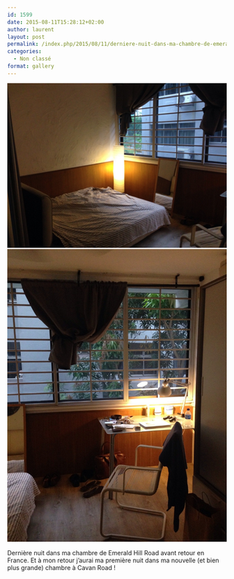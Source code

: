 ```yaml
---
id: 1599
date: 2015-08-11T15:28:12+02:00
author: laurent
layout: post
permalink: /index.php/2015/08/11/derniere-nuit-dans-ma-chambre-de-emerald-hill-road/
categories:
  - Non classé
format: gallery
---
```

<img src="/images/2015/08/tumblr_nsxcb0QZty1uuvt0bo1_1280.jpg" />
<img src="/images/2015/08/tumblr_nsxcb0QZty1uuvt0bo2_1280.jpg" />

Dernière nuit dans ma chambre de Emerald Hill Road avant retour en France. Et à mon retour j&rsquo;aurai ma première nuit dans ma nouvelle (et bien plus grande) chambre à Cavan Road !